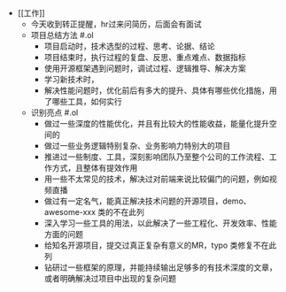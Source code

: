 - [[工作]]
	- 今天收到转正提醒，hr过来问简历，后面会有面试
	- 项目总结方法 #.ol
		- 项目启动时，技术选型的过程、思考、论据、结论
		- 项目结束时，执行过程的复盘、反思、重点难点、数据指标
		- 使用开源框架遇到问题时，调试过程、逻辑推导、解决方案
		- 学习新技术时，
		- 解决性能问题时，优化前后有多大的提升、具体有哪些优化措施，用了哪些工具，如何实行
	- 识别亮点 #.ol
		- 做过一些深度的性能优化，并且有比较大的性能收益，能量化提升空间的
		- 做过一些业务逻辑特别复杂、业务影响力特别大的项目
		- 推进过一些制度、工具，深刻影响团队乃至整个公司的工作流程、工作方式，且整体有提效作用
		- 用一些不太常见的技术，解决过对前端来说比较偏门的问题，例如视频直播
		- 做过有一定名气，能真正解决技术问题的开源项目，demo、awesome-xxx 类的不在此列
		- 深入学习一些工具的用法，以此解决了一些工程化、开发效率、性能方面的问题
		- 给知名开源项目，提交过真正复杂有意义的MR，typo 类修复不在此列
		- 钻研过一些框架的原理，并能持续输出足够多的有技术深度的文章，或者明确解决过项目中出现的复杂问题